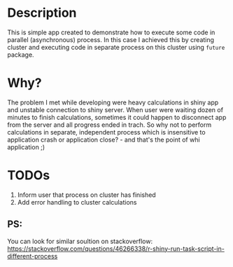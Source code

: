 # Description

This is simple app created to demonstrate how to execute some code in parallel (asynchronous) process. In this case I achieved this by creating cluster and executing code in separate process on this cluster using `future` package.

# Why?

The problem I met while developing were heavy calculations in shiny app and unstable connection to shiny server. 
When user were waiting dozen of minutes to finish calculations, sometimes it could happen to disconnect app from the server and all progress ended in trach. So why not to perform calculations in separate, independent process which is insensitive to application crash or application close? - and that's the point of whi application ;)

# TODOs
1. Inform user that process on cluster has finished
2. Add error handling to cluster calculations

## PS: 
You can look for similar soultion on stackoverflow: https://stackoverflow.com/questions/46266338/r-shiny-run-task-script-in-different-process